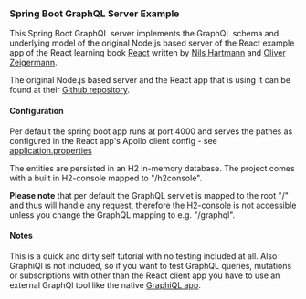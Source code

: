 ### Spring Boot GraphQL Server Example

This Spring Boot GraphQL server implements the GraphQL schema and underlying model of the original 
Node.js based server of the React example app of the React learning book [React](https://reactbuch.de/) written by [Nils Hartmann](https://nilshartmann.net/) and [Oliver Zeigermann](https://zeigermann.eu/).

The original Node.js based server and the React app that is using it can be found at their [Github repository](https://github.com/reactbuch/vote-example-v2).

#### Configuration

Per default the spring boot app runs at port 4000 and serves the pathes as configured in the React app's Apollo client config - see [application.properties](./src/main/resources/application.properties) 

The entities are persisted in an H2 in-memory database. The project comes with a built in H2-console mapped to "/h2console".

**Please note** that per default the GraphQL servlet is mapped to the root "/" and thus will handle any request, therefore the H2-console is not accessible unless you change the GraphQL mapping to e.g. "/graphql".  

#### Notes

This is a quick and dirty self tutorial with no testing included at all. Also GraphiQl is not included, so if you want to
test GraphQL queries, mutations or subscriptions with other than the React client app you have to use an external GraphQl tool like the native [GraphiQL app](https://www.electronjs.org/apps/graphiql).  

